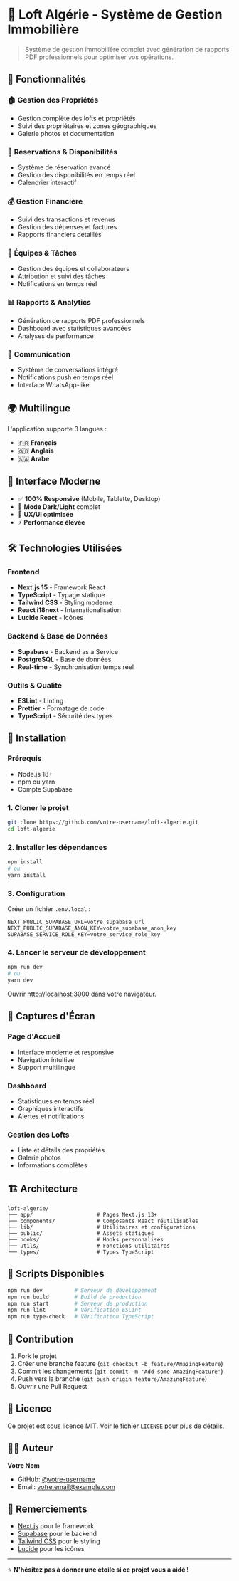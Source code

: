 # 🏢 Loft Algérie - Système de Gestion Immobilière

> Système de gestion immobilière complet avec génération de rapports PDF professionnels pour optimiser vos opérations.

## 🌟 Fonctionnalités

### 🏠 **Gestion des Propriétés**
- Gestion complète des lofts et propriétés
- Suivi des propriétaires et zones géographiques
- Galerie photos et documentation

### 📅 **Réservations & Disponibilités**
- Système de réservation avancé
- Gestion des disponibilités en temps réel
- Calendrier interactif

### 💰 **Gestion Financière**
- Suivi des transactions et revenus
- Gestion des dépenses et factures
- Rapports financiers détaillés

### 👥 **Équipes & Tâches**
- Gestion des équipes et collaborateurs
- Attribution et suivi des tâches
- Notifications en temps réel

### 📊 **Rapports & Analytics**
- Génération de rapports PDF professionnels
- Dashboard avec statistiques avancées
- Analyses de performance

### 💬 **Communication**
- Système de conversations intégré
- Notifications push en temps réel
- Interface WhatsApp-like

## 🌍 **Multilingue**

L'application supporte 3 langues :
- 🇫🇷 **Français**
- 🇬🇧 **Anglais** 
- 🇸🇦 **Arabe**

## 🎨 **Interface Moderne**

- ✅ **100% Responsive** (Mobile, Tablette, Desktop)
- 🌙 **Mode Dark/Light** complet
- 🎯 **UX/UI optimisée**
- ⚡ **Performance élevée**

## 🛠️ **Technologies Utilisées**

### **Frontend**
- **Next.js 15** - Framework React
- **TypeScript** - Typage statique
- **Tailwind CSS** - Styling moderne
- **React i18next** - Internationalisation
- **Lucide React** - Icônes

### **Backend & Base de Données**
- **Supabase** - Backend as a Service
- **PostgreSQL** - Base de données
- **Real-time** - Synchronisation temps réel

### **Outils & Qualité**
- **ESLint** - Linting
- **Prettier** - Formatage de code
- **TypeScript** - Sécurité des types

## 🚀 **Installation**

### **Prérequis**
- Node.js 18+ 
- npm ou yarn
- Compte Supabase

### **1. Cloner le projet**
```bash
git clone https://github.com/votre-username/loft-algerie.git
cd loft-algerie
```

### **2. Installer les dépendances**
```bash
npm install
# ou
yarn install
```

### **3. Configuration**
Créer un fichier `.env.local` :
```env
NEXT_PUBLIC_SUPABASE_URL=votre_supabase_url
NEXT_PUBLIC_SUPABASE_ANON_KEY=votre_supabase_anon_key
SUPABASE_SERVICE_ROLE_KEY=votre_service_role_key
```

### **4. Lancer le serveur de développement**
```bash
npm run dev
# ou
yarn dev
```

Ouvrir [http://localhost:3000](http://localhost:3000) dans votre navigateur.

## 📱 **Captures d'Écran**

### **Page d'Accueil**
- Interface moderne et responsive
- Navigation intuitive
- Support multilingue

### **Dashboard**
- Statistiques en temps réel
- Graphiques interactifs
- Alertes et notifications

### **Gestion des Lofts**
- Liste et détails des propriétés
- Galerie photos
- Informations complètes

## 🏗️ **Architecture**

```
loft-algerie/
├── app/                    # Pages Next.js 13+
├── components/             # Composants React réutilisables
├── lib/                    # Utilitaires et configurations
├── public/                 # Assets statiques
├── hooks/                  # Hooks personnalisés
├── utils/                  # Fonctions utilitaires
└── types/                  # Types TypeScript
```

## 🔧 **Scripts Disponibles**

```bash
npm run dev          # Serveur de développement
npm run build        # Build de production
npm run start        # Serveur de production
npm run lint         # Vérification ESLint
npm run type-check   # Vérification TypeScript
```

## 🤝 **Contribution**

1. Fork le projet
2. Créer une branche feature (`git checkout -b feature/AmazingFeature`)
3. Commit les changements (`git commit -m 'Add some AmazingFeature'`)
4. Push vers la branche (`git push origin feature/AmazingFeature`)
5. Ouvrir une Pull Request

## 📄 **Licence**

Ce projet est sous licence MIT. Voir le fichier `LICENSE` pour plus de détails.

## 👨‍💻 **Auteur**

**Votre Nom**
- GitHub: [@votre-username](https://github.com/votre-username)
- Email: votre.email@example.com

## 🙏 **Remerciements**

- [Next.js](https://nextjs.org/) pour le framework
- [Supabase](https://supabase.com/) pour le backend
- [Tailwind CSS](https://tailwindcss.com/) pour le styling
- [Lucide](https://lucide.dev/) pour les icônes

---

⭐ **N'hésitez pas à donner une étoile si ce projet vous a aidé !**